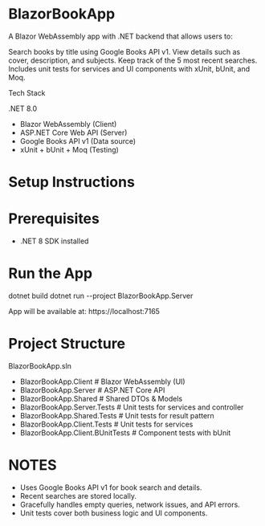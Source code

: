 # BlazorBookApp
A Blazor WebAssembly app with .NET backend that allows users to:

Search books by title using Google Books API v1.
View details such as cover, description, and subjects.
Keep track of the 5 most recent searches.
Includes unit tests for services and UI components with xUnit, bUnit, and Moq.

Tech Stack

.NET 8.0
- Blazor WebAssembly (Client)
- ASP.NET Core Web API (Server)
- Google Books API v1 (Data source)
- xUnit + bUnit + Moq (Testing)


# Setup Instructions
# Prerequisites
- .NET 8 SDK installed


# Run the App
dotnet build
dotnet run --project BlazorBookApp.Server

App will be available at: https://localhost:7165

# Project Structure
BlazorBookApp.sln
 - BlazorBookApp.Client            # Blazor WebAssembly (UI)
 - BlazorBookApp.Server            # ASP.NET Core API
 - BlazorBookApp.Shared            # Shared DTOs & Models
 - BlazorBookApp.Server.Tests      # Unit tests for services and controller
 - BlazorBookApp.Shared.Tests      # Unit tests for result pattern
 - BlazorBookApp.Client.Tests      # Unit tests for services
 - BlazorBookApp.Client.BUnitTests # Component tests with bUnit

# NOTES
- Uses Google Books API v1 for book search and details.
- Recent searches are stored locally.
- Gracefully handles empty queries, network issues, and API errors.
- Unit tests cover both business logic and UI components.
